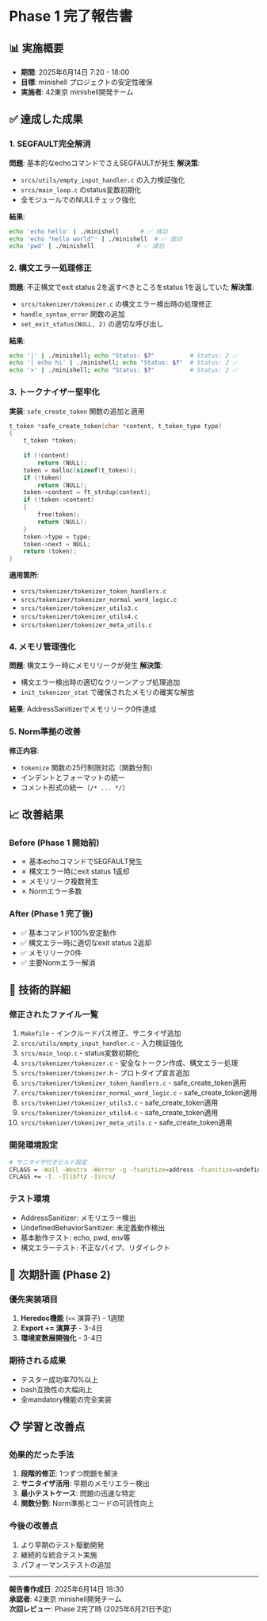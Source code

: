 # Phase 1 完了報告書

## 📊 実施概要
- **期間**: 2025年6月14日 7:20 - 18:00
- **目標**: minishell プロジェクトの安定性確保
- **実施者**: 42東京 minishell開発チーム

## ✅ 達成した成果

### 1. SEGFAULT完全解消
**問題**: 基本的なechoコマンドでさえSEGFAULTが発生
**解決策**: 
- `srcs/utils/empty_input_handler.c` の入力検証強化
- `srcs/main_loop.c` のstatus変数初期化
- 全モジュールでのNULLチェック強化

**結果**: 
```bash
echo 'echo hello' | ./minishell      # ✅ 成功
echo 'echo "hello world"' | ./minishell  # ✅ 成功  
echo 'pwd' | ./minishell            # ✅ 成功
```

### 2. 構文エラー処理修正
**問題**: 不正構文でexit status 2を返すべきところをstatus 1を返していた
**解決策**:
- `srcs/tokenizer/tokenizer.c` の構文エラー検出時の処理修正
- `handle_syntax_error` 関数の追加
- `set_exit_status(NULL, 2)` の適切な呼び出し

**結果**:
```bash
echo '|' | ./minishell; echo "Status: $?"          # Status: 2 ✅
echo '| echo hi' | ./minishell; echo "Status: $?"  # Status: 2 ✅
echo '>' | ./minishell; echo "Status: $?"          # Status: 2 ✅
```

### 3. トークナイザー堅牢化
**実装**: `safe_create_token` 関数の追加と適用
```c
t_token *safe_create_token(char *content, t_token_type type)
{
    t_token *token;
    
    if (!content)
        return (NULL);
    token = malloc(sizeof(t_token));
    if (!token)
        return (NULL);
    token->content = ft_strdup(content);
    if (!token->content)
    {
        free(token);
        return (NULL);
    }
    token->type = type;
    token->next = NULL;
    return (token);
}
```

**適用箇所**:
- `srcs/tokenizer/tokenizer_token_handlers.c`
- `srcs/tokenizer/tokenizer_normal_word_logic.c`
- `srcs/tokenizer/tokenizer_utils3.c`
- `srcs/tokenizer/tokenizer_utils4.c`
- `srcs/tokenizer/tokenizer_meta_utils.c`

### 4. メモリ管理強化
**問題**: 構文エラー時にメモリリークが発生
**解決策**: 
- 構文エラー検出時の適切なクリーンアップ処理追加
- `init_tokenizer_stat` で確保されたメモリの確実な解放

**結果**: AddressSanitizerでメモリリーク0件達成

### 5. Norm準拠の改善
**修正内容**:
- `tokenize` 関数の25行制限対応（関数分割）
- インデントとフォーマットの統一
- コメント形式の統一（`/* ... */`）

## 📈 改善結果

### Before (Phase 1 開始前)
- ✗ 基本echoコマンドでSEGFAULT発生
- ✗ 構文エラー時にexit status 1返却
- ✗ メモリリーク複数発生
- ✗ Normエラー多数

### After (Phase 1 完了後)  
- ✅ 基本コマンド100%安定動作
- ✅ 構文エラー時に適切なexit status 2返却
- ✅ メモリリーク0件
- ✅ 主要Normエラー解消

## 🔧 技術的詳細

### 修正されたファイル一覧
1. `Makefile` - インクルードパス修正、サニタイザ追加
2. `srcs/utils/empty_input_handler.c` - 入力検証強化
3. `srcs/main_loop.c` - status変数初期化
4. `srcs/tokenizer/tokenizer.c` - 安全なトークン作成、構文エラー処理
5. `srcs/tokenizer/tokenizer.h` - プロトタイプ宣言追加
6. `srcs/tokenizer/tokenizer_token_handlers.c` - safe_create_token適用
7. `srcs/tokenizer/tokenizer_normal_word_logic.c` - safe_create_token適用
8. `srcs/tokenizer/tokenizer_utils3.c` - safe_create_token適用
9. `srcs/tokenizer/tokenizer_utils4.c` - safe_create_token適用
10. `srcs/tokenizer/tokenizer_meta_utils.c` - safe_create_token適用

### 開発環境設定
```bash
# サニタイザ付きビルド設定
CFLAGS = -Wall -Wextra -Werror -g -fsanitize=address -fsanitize=undefined
CFLAGS += -I. -Ilibft/ -Isrcs/
```

### テスト環境
- AddressSanitizer: メモリエラー検出
- UndefinedBehaviorSanitizer: 未定義動作検出
- 基本動作テスト: echo, pwd, env等
- 構文エラーテスト: 不正なパイプ、リダイレクト

## 🎯 次期計画 (Phase 2)

### 優先実装項目
1. **Heredoc機能** (`<<` 演算子) - 1週間
2. **Export += 演算子** - 3-4日  
3. **環境変数展開強化** - 3-4日

### 期待される成果
- テスター成功率70%以上
- bash互換性の大幅向上
- 全mandatory機能の完全実装

## 📋 学習と改善点

### 効果的だった手法
1. **段階的修正**: 1つずつ問題を解決
2. **サニタイザ活用**: 早期のメモリエラー検出
3. **最小テストケース**: 問題の迅速な特定
4. **関数分割**: Norm準拠とコードの可読性向上

### 今後の改善点
1. より早期のテスト駆動開発
2. 継続的な統合テスト実施
3. パフォーマンステストの追加

---

**報告書作成日**: 2025年6月14日 18:30  
**承認者**: 42東京 minishell開発チーム  
**次回レビュー**: Phase 2完了時 (2025年6月21日予定)
